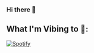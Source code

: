 ### Hi there 👋
## What I'm Vibing to 🎵:
[![Spotify](https://Spotify-Status-git-master-Aryan-Pandit.vercel.app/api/spotify?background_color=0d1117&border_color=ffffff)](https://open.spotify.com/user/Aryan)
<!--
**Aryan-Pandit/Aryan-Pandit** is a ✨ _special_ ✨ repository because its `README.md` (this file) appears on your GitHub profile.

Here are some ideas to get you started:

- 🔭 I’m currently working on ...
- 🌱 I’m currently learning ...
- 👯 I’m looking to collaborate on ...
- 🤔 I’m looking for help with ...
- 💬 Ask me about ...
- 📫 How to reach me: ...
- 😄 Pronouns: ...
- ⚡ Fun fact: ...
-->
